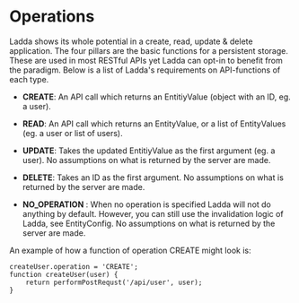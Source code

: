 # Operations

Ladda shows its whole potential in a create, read, update & delete application. The four pillars are the basic functions for a persistent storage. These are used in most RESTful APIs yet Ladda can opt-in to benefit from the paradigm. Below is a list of Ladda's requirements on API-functions of each type.

* **CREATE**: An API call which returns an EntitiyValue (object with an ID, eg. a user).

* **READ**: An API call which returns an EntityValue, or a list of EntityValues (eg. a user or list of users).

* **UPDATE**: Takes the updated EntitiyValue as the first argument (eg. a user). No assumptions on what is returned by the server are made.

* **DELETE**: Takes an ID as the first argument. No assumptions on what is returned by the server are made.

* **NO_OPERATION** : When no operation is specified Ladda will not do anything by default. However, you can still use the invalidation logic of Ladda, see EntityConfig. No assumptions on what is returned by the server are made.

An example of how a function of operation CREATE might look is:

```
createUser.operation = 'CREATE';
function createUser(user) {
    return performPostRequst('/api/user', user);
}
```

